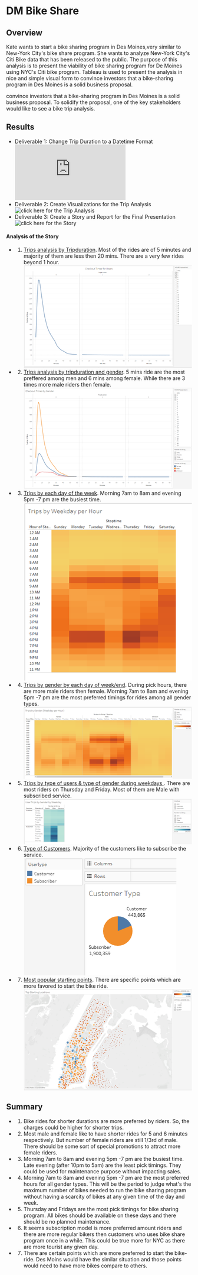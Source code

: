 # DM Bike Share 

## Overview
Kate wants to start a bike sharing program in Des Moines,very similar to  New-York City's bike share program. She wants to analyze New-York City's Citi Bike data that has been released to the public. The purpose of this analysis is to present the viability of bike sharing program for De Moines using NYC's Citi bike program. Tableau is used to present the analysis in nice  and simple visual form to convince investors that a bike-sharing program in Des Moines is a solid business proposal.

convince investors that a bike-sharing program in Des Moines is a solid business proposal. To solidify the proposal, one of the key stakeholders would like to see a bike trip analysis.
## Results

 * Deliverable 1: Change Trip Duration to a Datetime Format  ![click here for : NYC_CitiBike_Challenge.ipynb file](https://github.com/dhaval-28/plotly_bellybutton_biodiversity/blob/main/charts.js)
 * Deliverable 2: Create Visualizations for the Trip Analysis  ![click here for the Trip Analysis](https://public.tableau.com/app/profile/dhaval.patel4886/viz/CitiBike_Challenge_16434338615460/Story-BikeTripAnalysis?publish=yes)
 * Deliverable 3: Create a Story and Report for the Final Presentation ![click here for the Story](https://public.tableau.com/app/profile/dhaval.patel4886/viz/CitiBike_Challenge_16434338615460/Story-BikeTripAnalysis?publish=yes)

#### Analysis of the Story
* 1. <u>Trips analysis by Tripduration</u>. Most of the rides are of 5 minutes and majority of them are less then 20 mins. There are a very few rides beyond 1 hour.
![](https://github.com/dhaval-28/bikesharing2/blob/main/Images/1-Checkout%20Times%20for%20Users.png)
* 2. <u>Trips analysis by tripduration and gender</u>. 5 mins ride are the most preffered among men and 6 mins among female. While there are 3 times more male riders then female. ![](https://github.com/dhaval-28/bikesharing2/blob/main/Images/2-Checkout%20Times%20by%20Gender.png)
* 3. <u>Trips by each day of the week</u>. Morning 7am to 8am and evening 5pm -7 pm are the busiest time.![](https://github.com/dhaval-28/bikesharing2/blob/main/Images/3-Trips%20by%20Weekday%20per%20Hour.png)
* 4. <u>Trips by gender by each day of week/end</u>. During pick hours, there are more male riders then female. Morning 7am to 8am and evening 5pm -7 pm are the most preferred timings for rides among all gender types.![](https://github.com/dhaval-28/bikesharing2/blob/main/Images/4-Trips%20by%20Gender%20-%20Weekday%20per%20Hour.png)
* 5. <u>Trips by type of users & type of gender during weekdays </u>. There are most riders on Thursday and Friday. Most of them are Male with subscribed service. ![](https://github.com/dhaval-28/bikesharing2/blob/main/Images/5-User%20Trips%20by%20Gender%20by%20Weekday.png)
* 6. <u>Type of Customers</u>.  Majority of the customers like to subscribe the service.
![](https://github.com/dhaval-28/bikesharing2/blob/main/Images/6-Customer%20Type.png)
* 7. <u>Most popular starting points</u>. There are specific points which are more favored to start the bike ride.![](https://github.com/dhaval-28/bikesharing2/blob/main/Images/7-Top%20Starting%20Location.png)


## Summary
* 1. Bike rides for shorter durations are more preferred by riders. So, the charges could be higher for shorter trips. 
* 2. Most male and female like to have shorter rides for 5 and 6 minutes respectively. But number of female riders are still 1/3rd of male. There should be some sort of special promotions to attract more female riders.
* 3. Morning 7am to 8am and evening 5pm -7 pm are the busiest time. Late evening (after 10pm to 5am) are the least pick timings. They could be used for maintenance purpose without impacting sales.
* 4. Morning 7am to 8am and evening 5pm -7 pm are the most preferred hours for all gender types.  This will be the period to judge what's the maximum number of bikes needed to run the bike sharing program without having a scarcity of bikes at any given time of the day and week.
* 5. Thursday and Fridays are the most pick timings for bike sharing program. All bikes should be available on these days and there should be no planned maintenance.
* 6. It seems subscription model is more preferred amount riders and there are more regular bikers then customers who uses bike share program once in a while. This could be true more for NYC as there are more tourist any given day.
* 7. There are certain points which are more preferred to start the bike-ride. Des Moins would have the similar situation and those points would need to have more bikes compare to others. 





